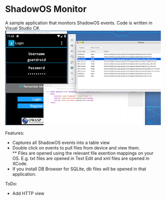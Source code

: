 # ShadowOS Monitor

A sample application that monitors ShadowOS events.  Code is written in Visual Studio C#.
![Tool Capture](shadowos3.png)

Features:
* Captures all ShadowOS events into a table view
* Double click on events to pull files from device and view them.   
** Files are opened using the relevant file exention mappings on your OS.  E.g. txt files are opened in Text Edit and xml files are opened in XCode.   
* If you install DB Browser for SQLite, db files will be opened in that application.

ToDo:
* Add HTTP view

